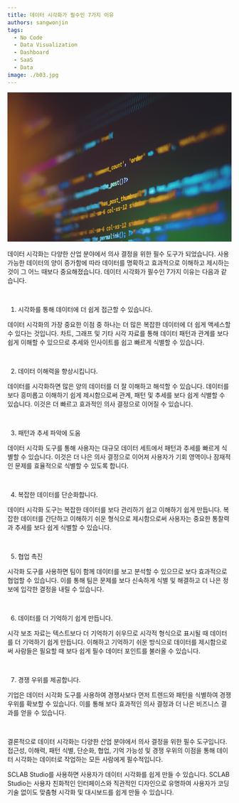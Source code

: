 ```yaml
---
title: 데이터 시각화가 필수인 7가지 이유
authors: sangwonjin
tags:   
  - No Code
  - Data Visualization
  - Dashboard
  - SaaS
  - Data
image: ./b03.jpg
---
```


![Code](./b03.jpg)

데이터 시각화는 다양한 산업 분야에서 의사 결정을 위한 필수 도구가 되었습니다. 사용 가능한 데이터의 양이 증가함에 따라 데이터를 명확하고 효과적으로 이해하고 제시하는 것이 그 어느 때보다 중요해졌습니다. 데이터 시각화가 필수인 7가지 이유는 다음과 같습니다.

​

1. 시각화를 통해 데이터에 더 쉽게 접근할 수 있습니다.

데이터 시각화의 가장 중요한 이점 중 하나는 더 많은 복잡한 데이터에 더 쉽게 액세스할 수 있다는 것입니다. 차트, 그래프 및 기타 시각 자료를 통해 데이터 패턴과 관계를 보다 쉽게 이해할 수 있으므로 추세와 인사이트를 쉽고 빠르게 식별할 수 있습니다.

​

2. 데이터 이해력을 향상시킵니다.

데이터를 시각화하면 많은 양의 데이터를 더 잘 이해하고 해석할 수 있습니다. 데이터를 보다 흥미롭고 이해하기 쉽게 제시함으로써 관계, 패턴 및 추세를 보다 쉽게 식별할 수 있습니다. 이것은 더 빠르고 효과적인 의사 결정으로 이어질 수 있습니다.

​

3. 패턴과 추세 파악에 도움

데이터 시각화 도구를 통해 사용자는 대규모 데이터 세트에서 패턴과 추세를 빠르게 식별할 수 있습니다. 이것은 더 나은 의사 결정으로 이어져 사용자가 기회 영역이나 잠재적인 문제를 효율적으로 식별할 수 있도록 합니다.

​

4. 복잡한 데이터를 단순화합니다.

데이터 시각화 도구는 복잡한 데이터를 보다 관리하기 쉽고 이해하기 쉽게 만듭니다. 복잡한 데이터를 간단하고 이해하기 쉬운 형식으로 제시함으로써 사용자는 중요한 통찰력과 추세를 보다 쉽게 식별할 수 있습니다.

​

5. 협업 촉진

시각화 도구를 사용하면 팀이 함께 데이터를 보고 분석할 수 있으므로 보다 효과적으로 협업할 수 있습니다. 이를 통해 팀은 문제를 보다 신속하게 식별 및 해결하고 더 나은 정보에 입각한 결정을 내릴 수 있습니다.

​

6. 데이터를 더 기억하기 쉽게 만듭니다.

시각 보조 자료는 텍스트보다 더 기억하기 쉬우므로 시각적 형식으로 표시될 때 데이터를 더 기억하기 쉽게 만듭니다. 이해하고 기억하기 쉬운 방식으로 데이터를 제시함으로써 사람들은 필요할 때 보다 쉽게 필수 데이터 포인트를 불러올 수 있습니다.

​

7. 경쟁 우위를 제공합니다.

기업은 데이터 시각화 도구를 사용하여 경쟁사보다 먼저 트렌드와 패턴을 식별하여 경쟁 우위를 확보할 수 있습니다. 이를 통해 보다 효과적인 의사 결정과 더 나은 비즈니스 결과를 얻을 수 있습니다.

​

결론적으로 데이터 시각화는 다양한 산업 분야에서 의사 결정을 위한 필수 도구입니다. 접근성, 이해력, 패턴 식별, 단순화, 협업, 기억 가능성 및 경쟁 우위의 이점을 통해 데이터 시각화는 데이터로 작업하는 모든 사람에게 필수적입니다.

SCLAB Studio를 사용하면 사용자가 데이터 시각화를 쉽게 만들 수 있습니다. SCLAB Studio는 사용자 친화적인 인터페이스와 직관적인 디자인으로 유명하여 사용자가 코딩 기술 없이도 맞춤형 시각화 및 대시보드를 쉽게 만들 수 있습니다.